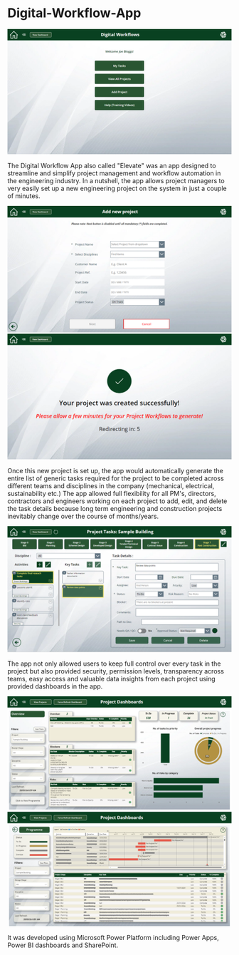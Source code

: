 # Digital-Workflow-App

![](images/HomeScreen.PNG)

The Digital Workflow App also called "Elevate" was an app designed to streamline and simplify project management and workflow automation in the engineering industry.
In a nutshell, the app allows project managers to very easily set up a new engineering project on the system in just a couple of minutes.

![](images/AddNewProjectScreen.PNG)
![](images/ProjectSuccessScreen.PNG)

Once this new project is set up, the app would automatically generate the entire list of generic tasks required for the project to be completed across different teams and disciplines in the company (mechanical, electrical, sustainability etc.)
The app allowed full flexibility for all PM's, directors, contractors and engineers working on each project to add, edit, and delete the task details because long term engineering and construction projects inevitably change over the course of months/years.

![](images/ProjectTasksScreen.PNG)

The app not only allowed users to keep full control over every task in the project but also provided security, permission levels, transparency across teams, easy access and valuable data insights from each project using provided dashboards in the app.

![](images/Dashboard.PNG)
![](images/dashboard2.PNG)

It was developed using Microsoft Power Platform including Power Apps, Power BI dashboards and SharePoint.
